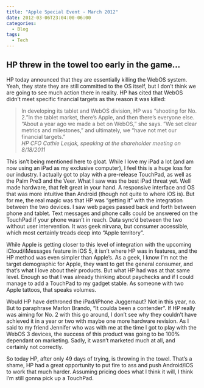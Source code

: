 ```yaml
---
title: "Apple Special Event - March 2012"
date: 2012-03-06T23:04:00-06:00
categories:
  - Blog
tags:
  - Tech
---
```


## HP threw in the towel too early in the game...

HP today announced that they are essentially killing the WebOS system. Yeah, they state they are still committed to the OS itself, but I don’t think we are going to see much action there in reality. HP has cited that WebOS didn’t meet specific financial targets as the reason it was killed:

> In developing its tablet and WebOS division, HP was “shooting for No. 2.”In the tablet market, there’s Apple, and then there’s everyone else. “About a year ago we made a bet on WebOS,” she says. ”We set clear metrics and milestones,” and ultimately, we “have not met our financial targets.”  
> <cite>HP CFO Cathie Lesjak, speaking at the shareholder meeting on 8/18/2011</cite>

This isn’t being mentioned here to gloat. While I love my iPad a lot (and am now using an iPad as my exclusive computer), I feel this is a huge loss for our industry. I actually got to play with a pre-release TouchPad, as well as the Palm Pre3 and the Veer. What I saw was the best iPad threat yet. Well made hardware, that felt great in your hand. A responsive interface and OS that was more intuitive than Android (though not quite to where iOS is). But for me, the real magic was that HP was “getting it” with the integration between the two devices. I saw web pages passed back and forth between phone and tablet. Text messages and phone calls could be answered on the TouchPad if your phone wasn’t in reach. Data sync’d between the two without user intervention. It was geek nirvana, but consumer accessible, which most certainly treads deep into “Apple territory”.

While Apple is getting closer to this level of integration with the upcoming iCloud/iMessages feature in iOS 5, it isn’t where HP was in features, and the HP method was even simpler than Apple’s. As a geek, I know I’m not the target demographic for Apple, they want to get the general consumer, and that’s what I love about their products. But what HP had was at that same level. Enough so that I was already thinking about paychecks and if I could manage to add a TouchPad to my gadget stable. As someone with two Apple tattoos, that speaks volumes.

Would HP have dethroned the iPad/iPhone Juggernaut? Not in this year, no. But to paraphrase Marlon Brando, “It coulda been a contender”. If HP really was aiming for No. 2 with this go around, I don’t see why they couldn’t have achieved it in a year or two with maybe one more hardware revision. As I said to my friend Jennifer who was with me at the time I got to play with the WebOS 3 devices, the success of this product was going to be 100% dependant on marketing. Sadly, it wasn’t marketed much at all, and certainly not correctly.

So today HP, after only 49 days of trying, is throwing in the towel. That’s a shame, HP had a great opportunity to put fire to ass and push Android/iOS to work that much harder. Assuming pricing does what I think it will, I think I’m still gonna pick up a TouchPad.
